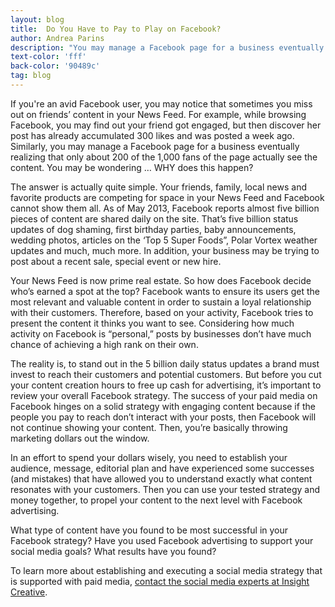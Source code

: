 ```yaml
---
layout: blog
title:  Do You Have to Pay to Play on Facebook?
author: Andrea Parins
description: "You may manage a Facebook page for a business eventually realizing that only about 200 of the 1,000 fans of the page actually see the content. You may be wondering ... WHY does this happen?"
text-color: 'fff'
back-color: '90489c'
tag: blog
---
```


If you're an avid Facebook user, you may notice that sometimes you miss out on friends’ content in your News Feed. For example, while browsing Facebook, you may find out your friend got engaged, but then discover her post has already accumulated 300 likes and was posted a week ago. Similarly, you may manage a Facebook page for a business eventually realizing that only about 200 of the 1,000 fans of the page actually see the content. You may be wondering … WHY does this happen?

The answer is actually quite simple. Your friends, family, local news and favorite products are competing for space in your News Feed and Facebook cannot show them all. As of May 2013, Facebook reports almost five billion pieces of content are shared daily on the site. That’s five billion status updates of dog shaming, first birthday parties, baby announcements, wedding photos, articles on the ‘Top 5 Super Foods”, Polar Vortex weather updates and much, much more. In addition, your business may be trying to post about a recent sale, special event or new hire.

Your News Feed is now prime real estate. So how does Facebook decide who’s earned a spot at the top? Facebook wants to ensure its users get the most relevant and valuable content in order to sustain a loyal relationship with their customers. Therefore, based on your activity, Facebook tries to present the content it thinks you want to see. Considering how much activity on Facebook is “personal,” posts by businesses don’t have much chance of achieving a high rank on their own.

The reality is, to stand out in the 5 billion daily status updates a brand must invest to reach their customers and potential customers. But before you cut your content creation hours to free up cash for advertising, it’s important to review your overall Facebook strategy. The success of your paid media on Facebook hinges on a solid strategy with engaging content because if the people you pay to reach don’t interact with your posts, then Facebook will not continue showing your content. Then, you’re basically throwing marketing dollars out the window.

In an effort to spend your dollars wisely, you need to establish your audience, message, editorial plan and have experienced some successes (and mistakes) that have allowed you to understand exactly what content resonates with your customers. Then you can use your tested strategy and money together, to propel your content to the next level with Facebook advertising.

What type of content have you found to be most successful in your Facebook strategy? Have you used Facebook advertising to support your social media goals? What results have you found?

To learn more about establishing and executing a social media strategy that is supported with paid media, [contact the social media experts at Insight Creative](http://insightcreative.com/contact/).
